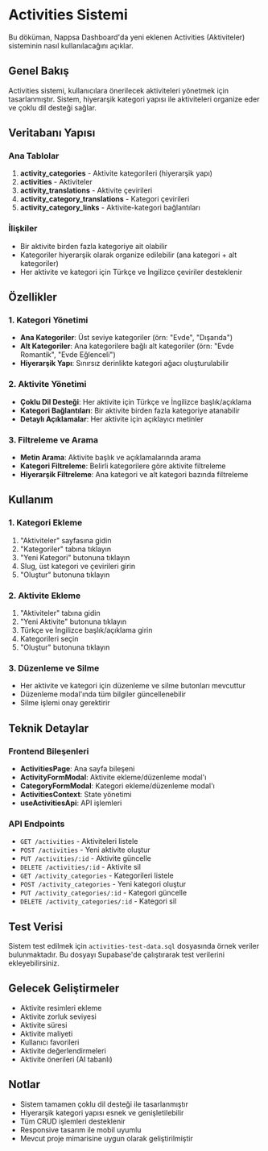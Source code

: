 # Activities Sistemi

Bu döküman, Nappsa Dashboard'da yeni eklenen Activities (Aktiviteler) sisteminin nasıl kullanılacağını açıklar.

## Genel Bakış

Activities sistemi, kullanıcılara önerilecek aktiviteleri yönetmek için tasarlanmıştır. Sistem, hiyerarşik kategori yapısı ile aktiviteleri organize eder ve çoklu dil desteği sağlar.

## Veritabanı Yapısı

### Ana Tablolar

1. **activity_categories** - Aktivite kategorileri (hiyerarşik yapı)
2. **activities** - Aktiviteler
3. **activity_translations** - Aktivite çevirileri
4. **activity_category_translations** - Kategori çevirileri
5. **activity_category_links** - Aktivite-kategori bağlantıları

### İlişkiler

- Bir aktivite birden fazla kategoriye ait olabilir
- Kategoriler hiyerarşik olarak organize edilebilir (ana kategori + alt kategoriler)
- Her aktivite ve kategori için Türkçe ve İngilizce çeviriler desteklenir

## Özellikler

### 1. Kategori Yönetimi

- **Ana Kategoriler**: Üst seviye kategoriler (örn: "Evde", "Dışarıda")
- **Alt Kategoriler**: Ana kategorilere bağlı alt kategoriler (örn: "Evde Romantik", "Evde Eğlenceli")
- **Hiyerarşik Yapı**: Sınırsız derinlikte kategori ağacı oluşturulabilir

### 2. Aktivite Yönetimi

- **Çoklu Dil Desteği**: Her aktivite için Türkçe ve İngilizce başlık/açıklama
- **Kategori Bağlantıları**: Bir aktivite birden fazla kategoriye atanabilir
- **Detaylı Açıklamalar**: Her aktivite için açıklayıcı metinler

### 3. Filtreleme ve Arama

- **Metin Arama**: Aktivite başlık ve açıklamalarında arama
- **Kategori Filtreleme**: Belirli kategorilere göre aktivite filtreleme
- **Hiyerarşik Filtreleme**: Ana kategori ve alt kategori bazında filtreleme

## Kullanım

### 1. Kategori Ekleme

1. "Aktiviteler" sayfasına gidin
2. "Kategoriler" tabına tıklayın
3. "Yeni Kategori" butonuna tıklayın
4. Slug, üst kategori ve çevirileri girin
5. "Oluştur" butonuna tıklayın

### 2. Aktivite Ekleme

1. "Aktiviteler" tabına gidin
2. "Yeni Aktivite" butonuna tıklayın
3. Türkçe ve İngilizce başlık/açıklama girin
4. Kategorileri seçin
5. "Oluştur" butonuna tıklayın

### 3. Düzenleme ve Silme

- Her aktivite ve kategori için düzenleme ve silme butonları mevcuttur
- Düzenleme modal'ında tüm bilgiler güncellenebilir
- Silme işlemi onay gerektirir

## Teknik Detaylar

### Frontend Bileşenleri

- **ActivitiesPage**: Ana sayfa bileşeni
- **ActivityFormModal**: Aktivite ekleme/düzenleme modal'ı
- **CategoryFormModal**: Kategori ekleme/düzenleme modal'ı
- **ActivitiesContext**: State yönetimi
- **useActivitiesApi**: API işlemleri

### API Endpoints

- `GET /activities` - Aktiviteleri listele
- `POST /activities` - Yeni aktivite oluştur
- `PUT /activities/:id` - Aktivite güncelle
- `DELETE /activities/:id` - Aktivite sil
- `GET /activity_categories` - Kategorileri listele
- `POST /activity_categories` - Yeni kategori oluştur
- `PUT /activity_categories/:id` - Kategori güncelle
- `DELETE /activity_categories/:id` - Kategori sil

## Test Verisi

Sistem test edilmek için `activities-test-data.sql` dosyasında örnek veriler bulunmaktadır. Bu dosyayı Supabase'de çalıştırarak test verilerini ekleyebilirsiniz.

## Gelecek Geliştirmeler

- Aktivite resimleri ekleme
- Aktivite zorluk seviyesi
- Aktivite süresi
- Aktivite maliyeti
- Kullanıcı favorileri
- Aktivite değerlendirmeleri
- Aktivite önerileri (AI tabanlı)

## Notlar

- Sistem tamamen çoklu dil desteği ile tasarlanmıştır
- Hiyerarşik kategori yapısı esnek ve genişletilebilir
- Tüm CRUD işlemleri desteklenir
- Responsive tasarım ile mobil uyumlu
- Mevcut proje mimarisine uygun olarak geliştirilmiştir

